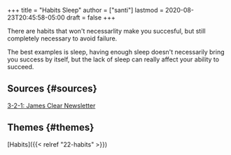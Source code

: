+++
title = "Habits Sleep"
author = ["santi"]
lastmod = 2020-08-23T20:45:58-05:00
draft = false
+++

There are habits that won't necessarlity make you succesful, but still completely necessary to avoid failure.

The best examples is sleep, having enough sleep doesn't necessarily bring you success by itself, but the lack of sleep can really affect your ability to succeed.


## Sources {#sources}

[3-2-1: James Clear Newsletter](https://jamesclear.com/3-2-1/february-6-2020)


## Themes {#themes}

[Habits]({{< relref "22-habits" >}})
